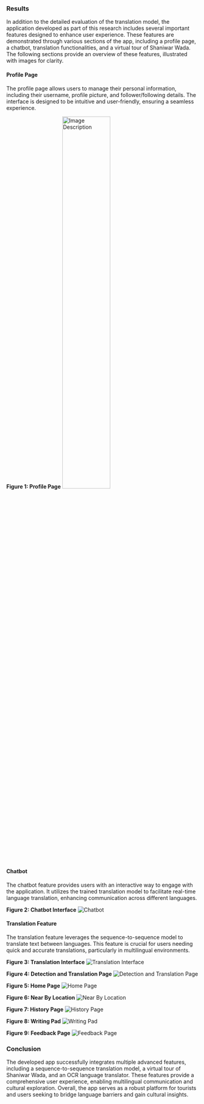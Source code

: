 ### Results

In addition to the detailed evaluation of the translation model, the application developed as part of this research includes several important features designed to enhance user experience. These features are demonstrated through various sections of the app, including a profile page, a chatbot, translation functionalities, and a virtual tour of Shaniwar Wada. The following sections provide an overview of these features, illustrated with images for clarity.

#### Profile Page

The profile page allows users to manage their personal information, including their username, profile picture, and follower/following details. The interface is designed to be intuitive and user-friendly, ensuring a seamless experience.

**Figure 1: Profile Page**
<img src="[image_url](https://github.com/swatisonone/tour/assets/100404678/fbf147a8-d28f-4c9f-8313-295a517fb6c)" alt="Image Description" width="50%">


#### Chatbot

The chatbot feature provides users with an interactive way to engage with the application. It utilizes the trained translation model to facilitate real-time language translation, enhancing communication across different languages.

**Figure 2: Chatbot Interface**
![Chatbot](https://github.com/swatisonone/tour/assets/100404678/4b0b83d2-5cfe-496a-8a2c-ec46491b4baa)

#### Translation Feature

The translation feature leverages the sequence-to-sequence model to translate text between languages. This feature is crucial for users needing quick and accurate translations, particularly in multilingual environments.

**Figure 3: Translation Interface**
![Translation Interface](https://github.com/swatisonone/tour/assets/100404678/291427db-be5c-48c8-a719-c4a33ce69b74)

**Figure 4: Detection and Translation Page**
![Detection and Translation Page](https://github.com/swatisonone/tour/assets/100404678/2f911f3b-063b-4cac-b421-4ebdaa05ad8d)

**Figure 5: Home Page**
![Home Page](https://github.com/swatisonone/tour/assets/100404678/d0e6a1b7-9d89-4ea5-8c91-17335159abe8)

**Figure 6: Near By Location**
![Near By Location](https://github.com/swatisonone/tour/assets/100404678/2cace4ad-c191-4711-98c8-0f75e69d9546)

**Figure 7: History Page**
![History Page](https://github.com/swatisonone/tour/assets/100404678/5c540142-1e8f-4c0a-b927-c5d9511d32d6)

**Figure 8: Writing Pad**
![Writing Pad](https://github.com/swatisonone/tour/assets/100404678/a3e0dd4c-195a-489d-a256-922b3c365ac2)

**Figure 9: Feedback Page**
![Feedback Page](https://github.com/swatisonone/tour/assets/100404678/c4253ded-48a5-4bc3-8197-2ad790b30e43)

### Conclusion

The developed app successfully integrates multiple advanced features, including a sequence-to-sequence translation model, a virtual tour of Shaniwar Wada, and an OCR language translator. These features provide a comprehensive user experience, enabling multilingual communication and cultural exploration.  Overall, the app serves as a robust platform for tourists and users seeking to bridge language barriers and gain cultural insights.
